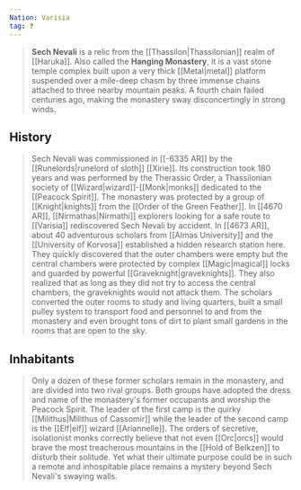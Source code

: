```yaml
---
Nation: Varisia
tag: ❓
---
```

> **Sech Nevali** is a relic from the [[Thassilon|Thassilonian]] realm of [[Haruka]]. Also called the **Hanging Monastery**, it is a vast stone temple complex built upon a very thick [[Metal|metal]] platform suspended over a mile-deep chasm by three immense chains attached to three nearby mountain peaks. A fourth chain failed centuries ago, making the monastery sway disconcertingly in strong winds.


## History

> Sech Nevali was commissioned in [[-6335 AR]] by the [[Runelords|runelord of sloth]] [[Xirie]]. Its construction took 180 years and was performed by the Therassic Order, a Thassilonian society of [[Wizard|wizard]]-[[Monk|monks]] dedicated to the [[Peacock Spirit]]. The monastery was protected by a group of [[Knight|knights]] from the [[Order of the Green Feather]].
> In [[4670 AR]], [[Nirmathas|Nirmathi]] explorers looking for a safe route to [[Varisia]] rediscovered Sech Nevali by accident. In [[4673 AR]], about 40 adventurous scholars from [[Almas University]] and the [[University of Korvosa]] established a hidden research station here. They quickly discovered that the outer chambers were empty but the central chambers were protected by complex [[Magic|magical]] locks and guarded by powerful [[Graveknight|graveknights]]. They also realized that as long as they did not try to access the central chambers, the graveknights would not attack them. The scholars converted the outer rooms to study and living quarters, built a small pulley system to transport food and personnel to and from the monastery and even brought tons of dirt to plant small gardens in the rooms that are open to the sky.


## Inhabitants

> Only a dozen of these former scholars remain in the monastery, and are divided into two rival groups. Both groups have adopted the dress and name of the monastery's former occupants and worship the Peacock Spirit. The leader of the first camp is the quirky [[Milithus|Milithus of Cassomir]] while the leader of the second camp is the [[Elf|elf]] wizard [[Ariannelle]].
> The orders of secretive, isolationist monks correctly believe that not even [[Orc|orcs]] would brave the most treacherous mountains in the [[Hold of Belkzen]] to disturb their solitude. Yet what their ultimate purpose could be in such a remote and inhospitable place remains a mystery beyond Sech Nevali's swaying walls.









